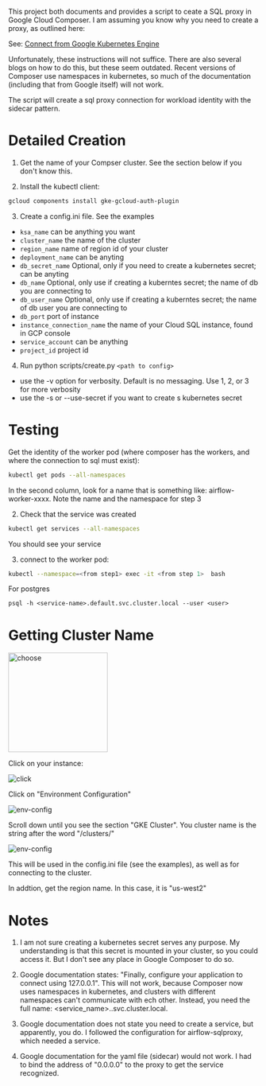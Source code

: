 This project both documents and provides a script to ceate a SQL proxy in Google Cloud Composer.  I am assuming you know why you need to create a proxy, as outlined here:

See: [Connect from Google Kubernetes Engine ](https://cloud.google.com/sql/docs/postgres/connect-kubernetes-engine)

Unfortunately, these instructions will not suffice. There are also several blogs on how to do this, but these
seem outdated. Recent versions of Composer use namespaces in kubernetes, so much of the documentation (including that from Google itself) will not work.

The script will create a sql proxy connection for workload identity with the sidecar pattern. 


Detailed Creation
=================

1. Get the name of your Compser cluster. See the section below if you don't know this.


2. Install the kubectl client:
``` bash
gcloud components install gke-gcloud-auth-plugin
```

3. Create a config.ini file. See the examples

  * `ksa_name` can be anything you want
  *  `cluster_name` the name of the cluster
  *  `region_name` name of region id of your cluster
  * `deployment_name` can be anyting
  * `db_secret_name` Optional, only if you need to create a kubernetes secret; can be anyting
  * `db_name` Optional, only use if creating a kuberntes secret; the name of db you are connecting to
  * `db_user_name` Optional, only use if creating a kuberntes secret; the name of db user you are connecting to
  * `db_port` port of instance
  * `instance_connection_name` the name of your Cloud SQL instance, found in GCP console
  * `service_account` can be anything
  * `project_id` project id

4. Run python scripts/create.py `<path to config>` 
  * use the -v option for verbosity. Default is no messaging. Use 1, 2, or 3 for more verbosity
  * use the -s or --use-secret if you want to create s kubernetes secret


Testing
=======

Get the identity of the worker pod (where composer has the workers, and where the connection to sql must exist):

```bash
kubectl get pods --all-namespaces
```

In the second column, look for a  name that is something like:  airflow-worker-xxxx. Note the name and the namespace for step 3


2. Check that the service was created 

```bash
kubectl get services --all-namespaces
```

You should see your service

3. connect to the worker pod: 

```bash
kubectl --namespace=<from step1> exec -it <from step 1>  bash

```

For postgres

```
psql -h <service-name>.default.svc.cluster.local --user <user> 
```

Getting Cluster Name
=====================

<img src="https://github.com/paulhtremblay/Google-Cloud-SQL-Composer-Proxy/blob/development/images/choose_composer.jpg?raw=true" alt="choose" width="200"/>

Click on your instance:

<img src="https://github.com/paulhtremblay/Google-Cloud-SQL-Composer-Proxy/blob/development/images/click_composer.jpg?raw=true" alt="click"/>

Click on "Environment Configuration"

<img src="https://github.com/paulhtremblay/Google-Cloud-SQL-Composer-Proxy/blob/development/images/choose_env_config.jpg?raw=true" alt="env-config"/>

Scroll down until you see the section "GKE Cluster". You cluster name is the string after the word "/clusters/"

<img src="https://github.com/paulhtremblay/Google-Cloud-SQL-Composer-Proxy/blob/development/images/composer_cluster_name.jpg?raw=true" alt="env-config"/>

This will be used in the config.ini file (see the examples), as well as for connecting to the cluster.

In addtion, get the region name. In this case, it is "us-west2"

Notes
=====

1. I am not sure creating a kubernetes secret serves any purpose. My understanding is that this secret is mounted in your cluster, so you could access it. But I don't see any place in Google Composer to do so.

2. Google documentation states: "Finally, configure your application to connect using 127.0.0.1". This will not work, because Composer now uses namespaces in kubernetes, and clusters with different namespaces
can't communicate with ech other. Instead, you need the full name: <service_name><namespace>..svc.cluster.local.

3. Google documentation does not state you need to create a service, but apparently, you do. I followed the configuration for airflow-sqlproxy, which needed a service.

4. Google documentation for the yaml file (sidecar) would not work. I had to bind the address of "0.0.0.0" to the proxy to get the service recognized. 
